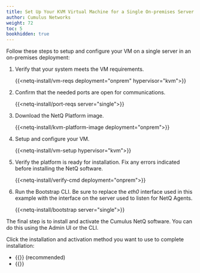 ```yaml
---
title: Set Up Your KVM Virtual Machine for a Single On-premises Server
author: Cumulus Networks
weight: 72
toc: 5
bookhidden: true
---
```

Follow these steps to setup and configure your VM on a single server in an on-premises deployment:

1. Verify that your system meets the VM requirements.

    {{<netq-install/vm-reqs deployment="onprem" hypervisor="kvm">}}

2. Confirm that the needed ports are open for communications.

    {{<netq-install/port-reqs server="single">}}

3. Download the NetQ Platform image.

    {{<netq-install/kvm-platform-image deployment="onprem">}}

4. Setup and configure your VM.

    {{<netq-install/vm-setup hypervisor="kvm">}}

5. Verify the platform is ready for installation. Fix any errors indicated before installing the NetQ software.

    {{<netq-install/verify-cmd deployment="onprem">}}

6. Run the Bootstrap CLI. Be sure to replace the *eth0* interface used in this example with the interface on the server used to listen for NetQ Agents.

    {{<netq-install/bootstrap server="single">}}

The final step is to install and activate the Cumulus NetQ software.  You can do this using the Admin UI or the CLI.

Click the installation and activation method you want to use to complete installation:

- {{<link title="Install NetQ Using the Admin UI" text="Use the Admin UI">}} (recommended)
- {{<link title="Install NetQ Using the CLI" text="Use the CLI">}}
